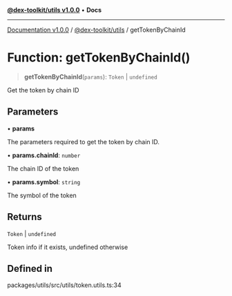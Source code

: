 [**@dex-toolkit/utils v1.0.0**](../README.md) • **Docs**

***

[Documentation v1.0.0](../../../packages.md) / [@dex-toolkit/utils](../README.md) / getTokenByChainId

# Function: getTokenByChainId()

> **getTokenByChainId**(`params`): `Token` \| `undefined`

Get the token by chain ID

## Parameters

• **params**

The parameters required to get the token by chain ID.

• **params.chainId**: `number`

The chain ID of the token

• **params.symbol**: `string`

The symbol of the token

## Returns

`Token` \| `undefined`

Token info if it exists, undefined otherwise

## Defined in

packages/utils/src/utils/token.utils.ts:34
